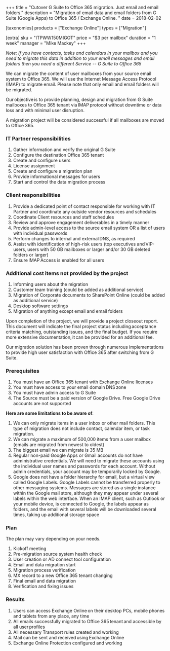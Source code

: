 +++
title = "Cutover G Suite to Office 365 migration. Just email and email folders."
description = "Migration of email data and email folders from G Suite (Google Apps) to Office 365 / Exchange Online. "
date = 2018-02-02

[taxonomies]
products = ["Exchange Online"]
types = ["Migration"]

[extra]
sku = "ITPWW150MIGOT"
price = "$3 per mailbox"
duration = "1 week"
manager = "Mike Mackey"
+++

*Note: If you have contacts, tasks and calendars in your mailbox and you
need to migrate this data in addition to your email messages and email
folders then you need a different Service -- G Suite to Office 365*

We can migrate the content of user mailboxes from your source email
system to Office 365. We will use the Internet Message Access Protocol
(IMAP) to migrate email. Please note that only email and email
folders will be migrated.

Our objective is to provide planning, design and migration from G Suite
mailboxes to Office 365 tenant via IMAP protocol without
downtime or data loss and with minimal user disruption.

A migration project will be considered successful if all mailboxes are
moved to Office 365.

### IT Partner responsibilities

1.  Gather information and verify the original G Suite
2.  Configure the destination Office 365 tenant
3.  Create and configure users
4.  License assignment
5.  Create and configure a migration plan
6.  Provide informational messages for users
7.  Start and control the data migration process

### Client responsibilities

1.  Provide a dedicated point of contact responsible for working with IT
    Partner and coordinate any outside vendor resources and schedules
2.  Coordinate Client resources and staff schedules
3.  Review and approve engagement deliverables in a timely manner
4.  Provide admin-level access to the source email system OR a list of
    users with individual passwords
5.  Perform changes to internal and external DNS, as required
6.  Assist with identification of high-risk users (top executives
    and VIP-users, users with 50 GB mailboxes or larger and/or
    30 GB deleted folders or larger)
7.  Ensure IMAP Access is enabled for all users

### Additional cost items not provided by the project

1.  Informing users about the migration
2.  Customer team training (could be added as additional service)
3.  Migration of Corporate documents to SharePoint Online (could be
    added as additional service)
4.  Desktop software settings
5.  Migration of anything except email and email folders

Upon completion of the project, we will provide a project closeout
report. This document will indicate the final project status
including acceptance criteria matching, outstanding issues, and the
final budget. If you require more extensive documentation, it can be
provided for an additional fee.  

Our migration solution has been proven through numerous implementations
to provide high user satisfaction with Office 365 after switching from G
Suite.

### Prerequisites

1.  You must have an Office 365 tenant with Exchange Online licenses
2.  You must have access to your email domain DNS zone
3.  You must have admin access to G Suite
4.  The Source must be a paid version of Google Drive. Free Google Drive
    accounts are not supported

**Here are some limitations to be aware of**:

1.  We can only migrate items in a user inbox or other mail folders.
    This type of migration does not include contact, calendar item, or
    task migration.
2.  We can migrate a maximum of 500,000 items from a user mailbox
    (emails are migrated from newest to oldest)
3.  The biggest email we can migrate is 35 MB
4.  Regular non-paid Google Apps or Gmail accounts do not have
    administrative credentials. We will need to migrate these accounts
    using the individual user names and passwords for each account.
    Without admin credentials, your account may be temporarily locked by
    Google.
5.  Google does not have a folder hierarchy for email, but a virtual
    view called Google Labels. Google Labels cannot be transferred
    properly to other messaging systems. Messages are stored as a single
    instance within the Google mail store, although they may appear
    under several labels within the web interface. When an IMAP
    client, such as Outlook or your mobile device, is connected to
    Google, the labels appear as folders, and the email with several
    labels will be downloaded several times, taking up additional
    storage space

### Plan

The plan may vary depending on your needs.

1.  Kickoff meeting
2.  Pre-migration source system health check
3.  User creation or AD connect tool configuration
4.  Email and data migration start
5.  Migration process verification
6.  MX record to a new Office 365 tenant changing
7.  Final email and data migration
8.  Verification and fixing issues

### Results

1.  Users can access Exchange Online on their desktop PCs, mobile phones
    and tablets from any place, any time 
2.  All emails successfully migrated to Office 365 tenant and accessible
    by all user profiles
3.  All necessary Transport rules created and working 
4.  Mail can be sent and received using Exchange Online 
5.  Exchange Online Protection configured and working 